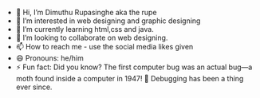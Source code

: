 - 👋 Hi, I’m Dimuthu Rupasinghe aka the rupe
- 👀 I’m interested in web designing and graphic designing
- 🌱 I’m currently learning html,css and java.
- 💞️ I’m looking to collaborate on web designing.
- 📫 How to reach me - use the social media likes given
- 😄 Pronouns: he/him
- ⚡ Fun fact: Did you know? The first computer bug was an actual bug—a moth found inside a computer in 1947! 🦋 Debugging has been a thing ever since.

<!---
therupeartz/therupeartz is a ✨ special ✨ repository because its `README.md` (this file) appears on your GitHub profile.
You can click the Preview link to take a look at your changes.
--->
